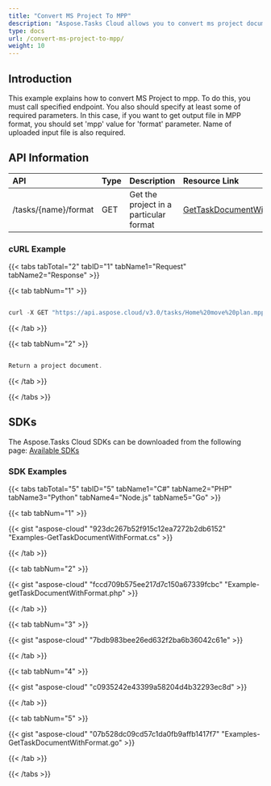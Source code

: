 ```yaml
---
title: "Convert MS Project To MPP"
description: "Aspose.Tasks Cloud allows you to convert ms project document to MPP. Moreover, our REST API can be used with nearly all languages like .NET, Node.JS, Python, PHP, Go, Java and many more."
type: docs
url: /convert-ms-project-to-mpp/
weight: 10
---
```


## **Introduction**
This example explains how to convert MS Project to mpp. To do this, you must call specified endpoint. You also should specify at least some of required parameters. In this case, if you want to get output file in MPP format, you should set 'mpp' value for 'format' parameter. Name of uploaded input file is also required.

## **API Information**

|**API**|**Type**|**Description**|**Resource Link**|
| :- | :- | :- | :- |
|/tasks/{name}/format|GET|Get the project in a particular format|[GetTaskDocumentWithFormat](https://apireference.aspose.cloud/tasks/#/TasksDocument/GetTaskDocumentWithFormat)|
### **cURL Example**
{{< tabs tabTotal="2" tabID="1" tabName1="Request" tabName2="Response" >}}

{{< tab tabNum="1" >}}

```java

curl -X GET "https://api.aspose.cloud/v3.0/tasks/Home%20move%20plan.mpp/format?format=csv&returnAsZipArchive=false" -H "accept: multipart/form-data" -H "x-aspose-client: Containerize.Swagger"

```

{{< /tab >}}

{{< tab tabNum="2" >}}

```java

Return a project document.

```

{{< /tab >}}

{{< /tabs >}}
## **SDKs**
The Aspose.Tasks Cloud SDKs can be downloaded from the following page: [Available SDKs](/tasks/available-sdks/)
### **SDK Examples**
{{< tabs tabTotal="5" tabID="5" tabName1="C#" tabName2="PHP" tabName3="Python" tabName4="Node.js" tabName5="Go" >}}

{{< tab tabNum="1" >}}

{{< gist "aspose-cloud" "923dc267b52f915c12ea7272b2db6152" "Examples-GetTaskDocumentWithFormat.cs" >}}

{{< /tab >}}

{{< tab tabNum="2" >}}

{{< gist "aspose-cloud" "fccd709b575ee217d7c150a67339fcbc" "Example-getTaskDocumentWithFormat.php" >}}

{{< /tab >}}

{{< tab tabNum="3" >}}

{{< gist "aspose-cloud" "7bdb983bee26ed632f2ba6b36042c61e" >}}

{{< /tab >}}

{{< tab tabNum="4" >}}

{{< gist "aspose-cloud" "c0935242e43399a58204d4b32293ec8d" >}}

{{< /tab >}}

{{< tab tabNum="5" >}}

{{< gist "aspose-cloud" "07b528dc09cd57c1da0fb9affb1417f7" "Examples-GetTaskDocumentWithFormat.go" >}}

{{< /tab >}}

{{< /tabs >}}
